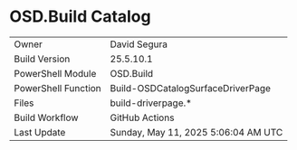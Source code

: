 ﻿# OSD.Build Catalog

| | |
|-|-|
| Owner | David Segura |
| Build Version | 25.5.10.1 |
| PowerShell Module | OSD.Build |
| PowerShell Function | Build-OSDCatalogSurfaceDriverPage |
| Files | build-driverpage.* |
| Build Workflow | GitHub Actions |
| Last Update | Sunday, May 11, 2025 5:06:04 AM UTC |
